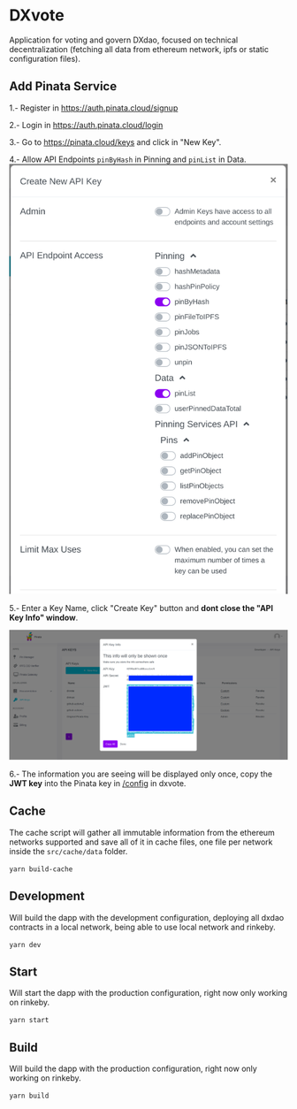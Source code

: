 # DXvote

Application for voting and govern DXdao, focused on technical decentralization (fetching all data from ethereum network, ipfs or static configuration files).

## Add Pinata Service

1.- Register in https://auth.pinata.cloud/signup

2.- Login in https://auth.pinata.cloud/login

3.- Go to https://pinata.cloud/keys and click in "New Key".

4.- Allow API Endpoints `pinByHash` in Pinning and `pinList` in Data.
![pinata-help](docs/pinata2.png)

5.- Enter a Key Name, click "Create Key" button and **dont close the "API Key Info" window**.

![pinata-help](docs/pinata1.png)

6.- The information you are seeing will be displayed only once, copy the **JWT key** into the Pinata key in [/config](https://augustol.github.io/dxvote/#/config) in dxvote.

## Cache

The cache script will gather all immutable information from the ethereum networks supported and save all of it in cache files, one file per network inside the `src/cache/data` folder.

`yarn build-cache`

## Development

Will build the dapp with the development configuration, deploying all dxdao contracts in a local network, being able to use local network and rinkeby.

`yarn dev`

## Start

Will start the dapp with the production configuration, right now only working on rinkeby.

`yarn start`

## Build

Will build the dapp with the production configuration, right now only working on rinkeby.

`yarn build`
